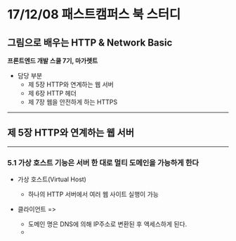 # 17/12/08 패스트캠퍼스 북 스터디

## 그림으로 배우는 HTTP & Network Basic

**프론트엔드 개발 스쿨 7기, 마가렛트**

- 담당 부분
  - 제 5장 HTTP와 연계하는 웹 서버
  - 제 6장 HTTP 헤더
  - 제 7장 웹을 안전하게 하는 HTTPS

***

## 제 5장 HTTP와 연계하는 웹 서버

***
### 5.1 가상 호스트 기능은 서버 한 대로 멀티 도메인을 가능하게 한다

* 가상 호스트(Virtual Host)
	* 하나의 HTTP 서버에서 여러 웹 사이트 실행이 가능

* 클라이언트 => 
  * 도메인 명은 DNS에 의해 IP주소로 변환된 후 액세스하게 된다.
  * 
